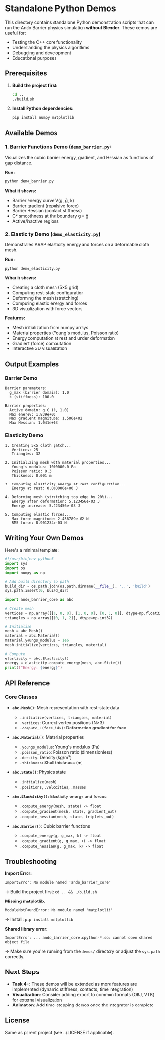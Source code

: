 # Standalone Python Demos

This directory contains standalone Python demonstration scripts that can run the Ando Barrier physics simulation **without Blender**. These demos are useful for:

- Testing the C++ core functionality
- Understanding the physics algorithms
- Debugging and development
- Educational purposes

## Prerequisites

1. **Build the project first:**
   ```bash
   cd ..
   ./build.sh
   ```

2. **Install Python dependencies:**
   ```bash
   pip install numpy matplotlib
   ```

## Available Demos

### 1. Barrier Functions Demo (`demo_barrier.py`)

Visualizes the cubic barrier energy, gradient, and Hessian as functions of gap distance.

**Run:**
```bash
python demo_barrier.py
```

**What it shows:**
- Barrier energy curve V(g, ḡ, k)
- Barrier gradient (repulsive force)
- Barrier Hessian (contact stiffness)
- C² smoothness at the boundary g = ḡ
- Active/inactive regions

### 2. Elasticity Demo (`demo_elasticity.py`)

Demonstrates ARAP elasticity energy and forces on a deformable cloth mesh.

**Run:**
```bash
python demo_elasticity.py
```

**What it shows:**
- Creating a cloth mesh (5×5 grid)
- Computing rest-state configuration
- Deforming the mesh (stretching)
- Computing elastic energy and forces
- 3D visualization with force vectors

**Features:**
- Mesh initialization from numpy arrays
- Material properties (Young's modulus, Poisson ratio)
- Energy computation at rest and under deformation
- Gradient (force) computation
- Interactive 3D visualization

## Output Examples

### Barrier Demo
```
Barrier parameters:
  g_max (barrier domain): 1.0
  k (stiffness): 100.0

Barrier properties:
  Active domain: g ∈ (0, 1.0)
  Max energy: 1.839e+01
  Max gradient magnitude: 1.506e+02
  Max Hessian: 1.041e+03
```

### Elasticity Demo
```
1. Creating 5x5 cloth patch...
   Vertices: 25
   Triangles: 32

2. Initializing mesh with material properties...
   Young's modulus: 1000000.0 Pa
   Poisson ratio: 0.3
   Thickness: 0.001 m

3. Computing elasticity energy at rest configuration...
   Energy at rest: 0.000000e+00 J

4. Deforming mesh (stretching top edge by 20%)...
   Energy after deformation: 5.123456e-03 J
   Energy increase: 5.123456e-03 J

5. Computing elastic forces...
   Max force magnitude: 2.456789e-02 N
   RMS force: 8.901234e-03 N
```

## Writing Your Own Demos

Here's a minimal template:

```python
#!/usr/bin/env python3
import sys
import os
import numpy as np

# Add build directory to path
build_dir = os.path.join(os.path.dirname(__file__), '..', 'build')
sys.path.insert(0, build_dir)

import ando_barrier_core as abc

# Create mesh
vertices = np.array([[0, 0, 0], [1, 0, 0], [0, 1, 0]], dtype=np.float32)
triangles = np.array([[0, 1, 2]], dtype=np.int32)

# Initialize
mesh = abc.Mesh()
material = abc.Material()
material.youngs_modulus = 1e6
mesh.initialize(vertices, triangles, material)

# Compute
elasticity = abc.Elasticity()
energy = elasticity.compute_energy(mesh, abc.State())
print(f"Energy: {energy}")
```

## API Reference

### Core Classes

- **`abc.Mesh()`**: Mesh representation with rest-state data
  - `.initialize(vertices, triangles, material)`
  - `.vertices`: Current vertex positions (N×3)
  - `.compute_F(face_idx)`: Deformation gradient for face

- **`abc.Material()`**: Material properties
  - `.youngs_modulus`: Young's modulus (Pa)
  - `.poisson_ratio`: Poisson ratio (dimensionless)
  - `.density`: Density (kg/m³)
  - `.thickness`: Shell thickness (m)

- **`abc.State()`**: Physics state
  - `.initialize(mesh)`
  - `.positions`, `.velocities`, `.masses`

- **`abc.Elasticity()`**: Elasticity energy and forces
  - `.compute_energy(mesh, state) -> float`
  - `.compute_gradient(mesh, state, gradient_out)`
  - `.compute_hessian(mesh, state, triplets_out)`

- **`abc.Barrier()`**: Cubic barrier functions
  - `.compute_energy(g, g_max, k) -> float`
  - `.compute_gradient(g, g_max, k) -> float`
  - `.compute_hessian(g, g_max, k) -> float`

## Troubleshooting

**Import Error:**
```
ImportError: No module named 'ando_barrier_core'
```
→ Build the project first: `cd .. && ./build.sh`

**Missing matplotlib:**
```
ModuleNotFoundError: No module named 'matplotlib'
```
→ Install: `pip install matplotlib`

**Shared library error:**
```
ImportError: ... ando_barrier_core.cpython-*.so: cannot open shared object file
```
→ Make sure you're running from the `demos/` directory or adjust the `sys.path` correctly.

## Next Steps

- **Task 4+**: These demos will be extended as more features are implemented (dynamic stiffness, contacts, time integration)
- **Visualization**: Consider adding export to common formats (OBJ, VTK) for external visualization
- **Animation**: Add time-stepping demos once the integrator is complete

## License

Same as parent project (see ../LICENSE if applicable).
